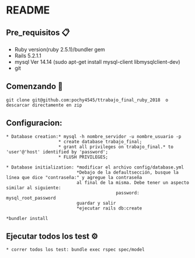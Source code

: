 # README

## Pre_requisitos 📋

  * Ruby version(ruby 2.5.1)/bundler gem
  * Rails 5.2.1.1
  * mysql  Ver 14.14 (sudo apt-get install mysql-client libmysqlclient-dev)
  * git
  
## Comenzando 🚀
   ```
   git clone git@github.com:pochy4545/ttrabajo_final_ruby_2018  o descarcar directamente en zip
   ```
  ## Configuracion:
  ```
  * Database creation:* mysql -h nombre_servidor -u nombre_usuario -p
                      * create database trabajo_final;
                      * grant all privileges on trabajo_final.* to 'user'@'host' identified by 'password';
                      * FLUSH PRIVILEGES;
  ```
  ```
  * Database initialization: *modificar el archivo config/database.yml
                             *Debajo de la defaultsección, busque la línea que dice "contraseña:" y agregue la contraseña
                             al final de la misma. Debe tener un aspecto similar al siguiente:
                                            password: mysql_root_password
                             guardar y salir
                             *ejecutar rails db:create 
   ```
   ```
   *bundler install
   ```
## Ejecutar todos los test ⚙️
   ```
   * correr todos los test: bundle exec rspec spec/model
   ```
